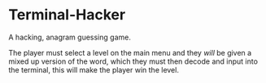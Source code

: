 # Terminal-Hacker

A hacking, anagram guessing game.

The player must select a level on the main menu and they *will* be given a mixed up version of the word, which they must then decode and input into the terminal, this will make the player win the level.
